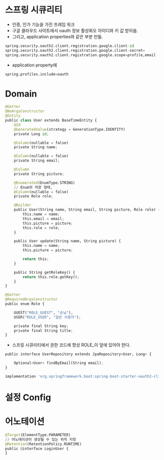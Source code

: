 # 스프링 시큐리티

- 인증, 인가 기능을 가진 프레임 워크
- 구글 클라우드 사이트에서 oauth 정보 활성화오 아이디와 키 값 받아옴.
- 그리고, application properties와 같은 부분 만듦.

```python
spring.security.oauth2.client.registration.google.client-id
spring.security.oauth2.client.registration.google.client-secret=
spring.security.oauth2.client.registration.google.scope=profile,email
```

- application property에

```python
spring.profiles.include=oauth
```

# Domain

```python
@Getter
@NoArgsConstructor
@Entity
public class User extends BaseTimeEntity {
    @Id
    @GeneratedValue(strategy = GenerationType.IDENTITY)
    private Long id;

    @Column(nullable = false)
    private String name;

    @Column(nullable = false)
    private String email;

    @Column
    private String picture;

    @Enumerated(EnumType.STRING)
    // Enum의 저장 형태,
    @Column(nullable = false)
    private Role role;

    @Builder
    public User(String name, String email, String picture, Role role) {
        this.name = name;
        this.email = email;
        this.picture = picture;
        this.role = role;
    }

    public User update(String name, String picture) {
        this.name = name;
        this.picture = picture;

        return this;
    }

    public String getRoleKey() {
        return this.role.getKey();
    }
}
```

```python
@Getter
@RequiredArgsConstructor
public enum Role {

    GUEST("ROLE_GUEST", "손님"),
    USER("ROLE_USER", "일반 사용자");

    private final String key;
    private final String title;
}
```

- 스프링 시큐리티에서 권한 코드에 항상 ROLE\_이 앞에 있어야 한다.

```python
public interface UserRepository extends JpaRepository<User, Long> {

    Optional<User> findByEmail(String email);
}
```

```python
implementation 'org.springframework.boot:spring-boot-starter-oauth2-client'
```

# 설정 Config

# 어노테이션

```python
@Target(ElementType.PARAMETER)
// 어노테이션이 생성될 수 있는 위치 지정
@Retention(RetentionPolicy.RUNTIME)
public @interface LoginUser {
}
```

